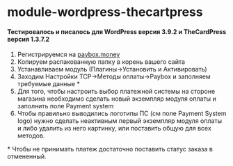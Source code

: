 # module-wordpress-thecartpress

#### Тестировалось и писалось для WordPress версия 3.9.2 и TheCardPress версия 1.3.7.2

1. Регистрируемся на <a href="https://paybox.money" target="_blank">paybox.money</a>
2. Копируем распакованную папку в корень вашего сайта
3. Устанавливаем модуль (Плагины->Установить и Активировать)
4. Заходим Настройки TCP->Методы оплаты->Paybox и заполняем требуемые данные \*
5. Для того, чтобы настроить выбор платежной системы на стороне магазина необходимо сделать новый экземпляр модуля оплаты и заполнить поле Payment system
6. Чтобы правильно выводились логотипы ПС (см поле Payment System logo) нужно сделать неактивным первый экземпляр модуля оплаты и либо удалить из него картинку, или поставить общую для всех методов.

\* Чтобы не принимать платеж достаточно поставить статус заказа в отмененный.
